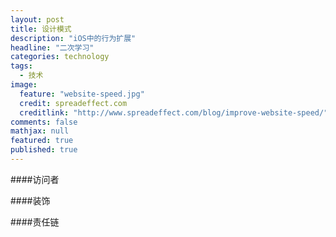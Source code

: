 ```yaml
---
layout: post
title: 设计模式
description: "iOS中的行为扩展"
headline: "二次学习"
categories: technology
tags: 
  - 技术
image: 
  feature: "website-speed.jpg"
  credit: spreadeffect.com
  creditlink: "http://www.spreadeffect.com/blog/improve-website-speed/"
comments: false
mathjax: null
featured: true
published: true
---
```


####访问者

####装饰

####责任链